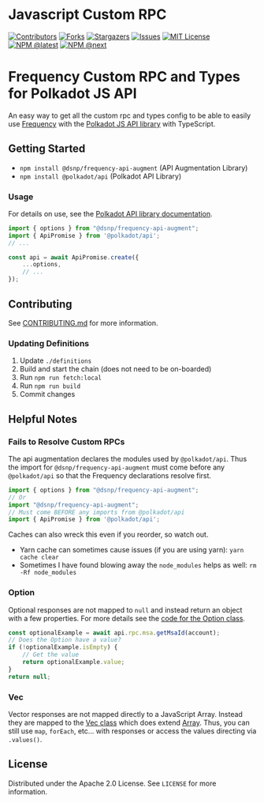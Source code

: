 # Javascript Custom RPC

<!-- PROJECT SHIELDS -->
<!--
*** I'm using markdown "reference style" links for readability.
*** Reference links are enclosed in brackets [ ] instead of parentheses ( ).
*** See the bottom of this document for the declaration of the reference variables
*** for contributors-url, forks-url, etc. This is an optional, concise syntax you may use.
*** https://www.markdownguide.org/basic-syntax/#reference-style-links
-->
[![Contributors][contributors-shield]][contributors-url]
[![Forks][forks-shield]][forks-url]
[![Stargazers][stars-shield]][stars-url]
[![Issues][issues-shield]][issues-url]
[![MIT License][license-shield]][license-url]
[![NPM @latest][npm-shield]][npm-url]
[![NPM @next][npm-next-shield]][npm-next-url]


# Frequency Custom RPC and Types for Polkadot JS API

An easy way to get all the custom rpc and types config to be able to easily use [Frequency](https://github.com/LibertyDSNP/frequency/) with the [Polkadot JS API library](https://www.npmjs.com/package/@polkadot/api) with TypeScript.

<!-- GETTING STARTED -->
## Getting Started

- `npm install @dsnp/frequency-api-augment` (API Augmentation Library)
- `npm install @polkadot/api` (Polkadot API Library)

### Usage

For details on use, see the [Polkadot API library documentation](https://polkadot.js.org/docs/api).

```typescript
import { options } from "@dsnp/frequency-api-augment";
import { ApiPromise } from '@polkadot/api';
// ...

const api = await ApiPromise.create({
    ...options,
    // ...
});
```

<!-- CONTRIBUTING -->
## Contributing

See [CONTRIBUTING.md](CONTRIBUTING.md) for more information.

### Updating Definitions

1. Update `./definitions`
2. Build and start the chain (does not need to be on-boarded)
3. Run `npm run fetch:local`
4. Run `npm run build`
5. Commit changes


## Helpful Notes

### Fails to Resolve Custom RPCs

The api augmentation declares the modules used by `@polkadot/api`.
Thus the import for `@dsnp/frequency-api-augment` must come before any `@polkadot/api` so that the Frequency declarations resolve first.

```typescript
import { options } from "@dsnp/frequency-api-augment";
// Or
import "@dsnp/frequency-api-augment";
// Must come BEFORE any imports from @polkadot/api
import { ApiPromise } from '@polkadot/api';
```

Caches can also wreck this even if you reorder, so watch out.

- Yarn cache can sometimes cause issues (if you are using yarn): `yarn cache clear`
- Sometimes I have found blowing away the `node_modules` helps as well: `rm -Rf node_modules`

### Option<T>

Optional responses are not mapped to `null` and instead return an object with a few properties.
For more details see the [code for the Option class](https://github.com/polkadot-js/api/blob/master/packages/types-codec/src/base/Option.ts).
```javascript
const optionalExample = await api.rpc.msa.getMsaId(account);
// Does the Option have a value?
if (!optionalExample.isEmpty) {
    // Get the value
    return optionalExample.value;
}
return null;
```

### Vec<T>

Vector responses are not mapped directly to a JavaScript Array.
Instead they are mapped to the [Vec class](https://github.com/polkadot-js/api/blob/master/packages/types-codec/src/base/Vec.ts) which does extend [Array](https://developer.mozilla.org/en-US/docs/Web/JavaScript/Reference/Global_Objects/Array).
Thus, you can still use `map`, `forEach`, etc... with responses or access the values directing via `.values()`.

<!-- LICENSE -->
## License

Distributed under the Apache 2.0 License. See `LICENSE` for more information.


<!-- MARKDOWN LINKS & IMAGES -->
<!-- https://www.markdownguide.org/basic-syntax/#reference-style-links -->
[contributors-shield]: https://img.shields.io/github/contributors/LibertyDSNP/frequency.svg?style=for-the-badge
[contributors-url]: https://github.com/LibertyDSNP/frequency/graphs/contributors
[forks-shield]: https://img.shields.io/github/forks/LibertyDSNP/frequency.svg?style=for-the-badge
[forks-url]: https://github.com/LibertyDSNP/frequency/network/members
[stars-shield]: https://img.shields.io/github/stars/LibertyDSNP/frequency.svg?style=for-the-badge
[stars-url]: https://github.com/LibertyDSNP/frequency/stargazers
[issues-shield]: https://img.shields.io/github/issues/LibertyDSNP/frequency.svg?style=for-the-badge
[issues-url]: https://github.com/LibertyDSNP/frequency/issues
[license-shield]: https://img.shields.io/github/license/LibertyDSNP/frequency.svg?style=for-the-badge
[license-url]: https://github.com/LibertyDSNP/frequency/blob/master/LICENSE
[npm-shield]: https://img.shields.io/npm/v/@dsnp/frequency-api-augment?label=npm%20%40latest&style=for-the-badge
[npm-url]: https://www.npmjs.com/package/@dsnp/frequency-api-augment
[npm-next-shield]: https://img.shields.io/npm/v/@dsnp/frequency-api-augment/next?label=npm%20%40next&style=for-the-badge
[npm-next-url]: https://www.npmjs.com/package/@dsnp/frequency-api-augment

